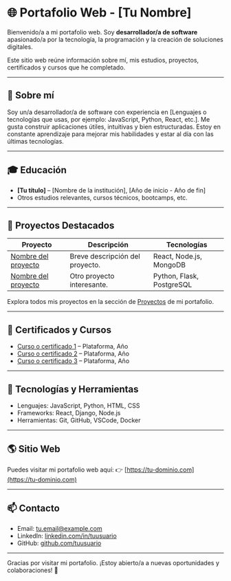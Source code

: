 # 🌐 Portafolio Web - [Tu Nombre]

Bienvenido/a a mi portafolio web. Soy **desarrollador/a de software** apasionado/a por la tecnología, la programación y la creación de soluciones digitales.

Este sitio web reúne información sobre mí, mis estudios, proyectos, certificados y cursos que he completado.

---

## 🧑 Sobre mí

Soy un/a desarrollador/a de software con experiencia en [Lenguajes o tecnologías que usas, por ejemplo: JavaScript, Python, React, etc.]. Me gusta construir aplicaciones útiles, intuitivas y bien estructuradas. Estoy en constante aprendizaje para mejorar mis habilidades y estar al día con las últimas tecnologías.

---

## 🎓 Educación

- **[Tu título]** – [Nombre de la institución], [Año de inicio - Año de fin]
- Otros estudios relevantes, cursos técnicos, bootcamps, etc.

---

## 💼 Proyectos Destacados

| Proyecto | Descripción | Tecnologías |
|---------|-------------|-------------|
| [Nombre del proyecto](#) | Breve descripción del proyecto. | React, Node.js, MongoDB |
| [Nombre del proyecto](#) | Otro proyecto interesante. | Python, Flask, PostgreSQL |

Explora todos mis proyectos en la sección de [Proyectos](#) de mi portafolio.

---

## 📜 Certificados y Cursos

- [Curso o certificado 1](#) – Plataforma, Año
- [Curso o certificado 2](#) – Plataforma, Año
- [Curso o certificado 3](#) – Plataforma, Año

---

## 🚀 Tecnologías y Herramientas

- Lenguajes: JavaScript, Python, HTML, CSS
- Frameworks: React, Django, Node.js
- Herramientas: Git, GitHub, VSCode, Docker

---

## 🌎 Sitio Web

Puedes visitar mi portafolio web aquí: 👉 [https://tu-dominio.com](https://tu-dominio.com)

---

## 📫 Contacto

- Email: [tu.email@example.com](mailto:tu.email@example.com)
- LinkedIn: [linkedin.com/in/tuusuario](https://linkedin.com/in/tuusuario)
- GitHub: [github.com/tuusuario](https://github.com/tuusuario)

---

Gracias por visitar mi portafolio. ¡Estoy abierto/a a nuevas oportunidades y colaboraciones! 🚀

